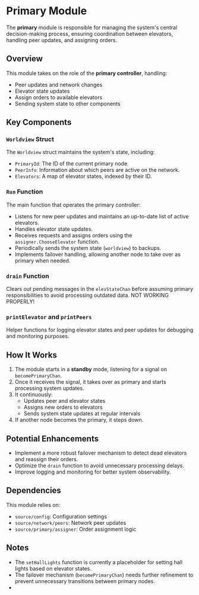 # Primary Module

The **primary** module is responsible for managing the system's central decision-making process, ensuring coordination between elevators, handling peer updates, and assigning orders.

## Overview
This module takes on the role of the **primary controller**, handling:
- Peer updates and network changes
- Elevator state updates
- Assign orders to available elevators
- Sending system state to other components

## Key Components

### `Worldview` Struct
The `Worldview` struct maintains the system's state, including:
- `PrimaryId`: The ID of the current primary node.
- `PeerInfo`: Information about which peers are active on the network.
- `Elevators`: A map of elevator states, indexed by their ID.

### `Run` Function
The main function that operates the primary controller:
- Listens for new peer updates and maintains an up-to-date list of active elevators.
- Handles elevator state updates.
- Receives requests and assigns orders using the `assigner.ChooseElevator` function.
- Periodically sends the system state (`worldview`) to backups.
- Implements failover handling, allowing another node to take over as primary when needed.

### `drain` Function
Clears out pending messages in the `elevStateChan` before assuming primary responsibilities to avoid processing outdated data. NOT WORKING PROPERLY!

### `printElevator` and `printPeers`
Helper functions for logging elevator states and peer updates for debugging and monitoring purposes.

## How It Works
1. The module starts in a **standby** mode, listening for a signal on `becomePrimaryChan`.
2. Once it receives the signal, it takes over as primary and starts processing system updates.
3. It continuously:
   - Updates peer and elevator states
   - Assigns new orders to elevators
   - Sends system state updates at regular intervals
4. If another node becomes the primary, it steps down.

## Potential Enhancements
- Implement a more robust failover mechanism to detect dead elevators and reassign their orders.
- Optimize the `drain` function to avoid unnecessary processing delays.
- Improve logging and monitoring for better system observability.

## Dependencies
This module relies on:
- `source/config`: Configuration settings
- `source/network/peers`: Network peer updates
- `source/primary/assigner`: Order assignment logic

## Notes
- The `setHallLights` function is currently a placeholder for setting hall lights based on elevator states.
- The failover mechanism (`becomePrimaryChan`) needs further refinement to prevent unnecessary transitions between primary nodes.
- 
